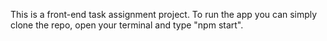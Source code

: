 This is a front-end task assignment project. To run the app you can simply clone the repo, open your terminal and type "npm start".
